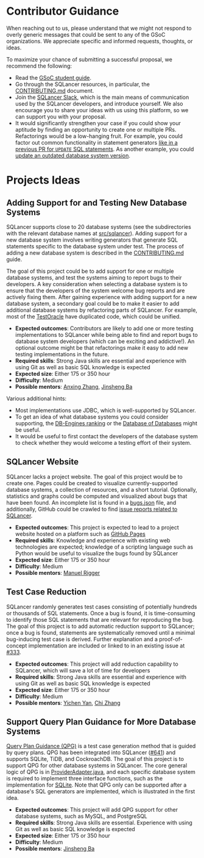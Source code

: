 # Contributor Guidance

When reaching out to us, please understand that we might not respond to overly generic messages that could be sent to any of the GSoC organizations. We appreciate specific and informed requests, thoughts, or ideas.

To maximize your chance of submitting a successful proposal, we recommend the following:
* Read the [GSoC student guide](https://google.github.io/gsocguides/student/).
* Go through the SQLancer resources, in particular, the [CONTRIBUTING.md](https://github.com/sqlancer/sqlancer/blob/master/CONTRIBUTING.md) document.
* Join the [SQLancer Slack](https://join.slack.com/t/sqlancer/shared_invite/zt-eozrcao4-ieG29w1LNaBDMF7OB_~ACg), which is the main means of communication used by the SQLancer developers, and introduce yourself. We also encourage you to share your ideas with us using this platform, so we can support you with your proposal.
* It would significantly strengthen your case if you could show your aptitude by finding an opportunity to create one or multiple PRs. Refactorings would be a low-hanging fruit. For example, you could factor out common functionality in statement generators [like in a previous PR for `UPDATE` SQL statements](https://github.com/sqlancer/sqlancer/pull/662). As another example, you could [update an outdated database system version](https://github.com/sqlancer/sqlancer#i-am-running-sqlancer-on-the-latest-version-of-a-supported-dbms-is-it-expected-that-sqlancer-prints-many-assertionerrors).

# Projects Ideas

## Adding Support for and Testing New Database Systems

SQLancer supports close to 20 database systems (see the subdirectories with the relevant database names at [src/sqlancer](https://github.com/sqlancer/sqlancer/tree/master/src/sqlancer)). Adding support for a new database system involves writing generators that generate SQL statements specific to the database system under test. The process of adding a new database system is described in the [CONTRIBUTING.md](https://github.com/sqlancer/sqlancer/blob/master/CONTRIBUTING.md#implementing-support-for-a-new-dbms) guide.

The goal of this project could be to add support for one or multiple database systems, and test the systems aiming to report bugs to their developers. A key consideration when selecting a database system is to ensure that the developers of the system welcome bug reports and are actively fixing them. After gaining experience with adding support for a new database system, a secondary goal could be to make it easier to add additional database systems by refactoring parts of SQLancer. For example, most of the [TestOracle](https://github.com/sqlancer/sqlancer/blob/9275f1ddd1d3bb33c1a10f07f41ecf9b552fdfbd/src/sqlancer/common/oracle/TestOracle.java) have duplicated code, which could be unified.

* **Expected outcomes**: Contributors are likely to add one or more testing implementations to SQLancer while being able to find and report bugs to database system developers (which can be exciting and addictive!). An optional outcome might be that refactorings make it easy to add new testing implementations in the future.
* **Required skills**: Strong Java skills are essential and experience with using Git as well as basic SQL knowledge is expected
* **Expected size**: Either 175 or 350 hour
* **Difficulty**: Medium
* **Possible mentors**: [Anxing Zhang](https://github.com/SuriZhang), [Jinsheng Ba](http://jinshengba.me/)

Various additional hints:

* Most implementations use JDBC, which is well-supported by SQLancer.
* To get an idea of what database systems you could consider supporting, the [DB-Engines ranking](https://db-engines.com/en/ranking/relational+dbms) or the [Database of Databases](https://dbdb.io/) might be useful.
* It would be useful to first contact the developers of the database system to check whether they would welcome a testing effort of their system.


## SQLancer Website

SQLancer lacks a project website. The goal of this project would be to create one. Pages could be created to visualize currently-supported database systems, a collection of resources, and a short tutorial. Optionally, statistics and graphs could be computed and visualized about bugs that have been found. An incomplete list is found in a [bugs.json](https://github.com/sqlancer/bugs/blob/master/bugs.json) file, and additionally, GitHub could be crawled to find [issue reports related to SQLancer](https://github.com/search?q=sqlancer).

* **Expected outcomes**: This project is expected to lead to a project website hosted on a platform such as [GitHub Pages](https://pages.github.com/)
* **Required skills**: Knowledge and experience with existing web technologies are expected; knowledge of a scripting language such as Python would be useful to visualize the bugs found by SQLancer
* **Expected size**: Either 175 or 350 hour
* **Difficulty**: Medium
* **Possible mentors**: [Manuel Rigger](https://github.com/mrigger)

## Test Case Reduction

SQLancer randomly generates test cases consisting of potentially hundreds or thousands of SQL statements. Once a bug is found, it is time-consuming to identify those SQL statements that are relevant for reproducing the bug. The goal of this project is to add automatic reduction support to SQLancer; once a bug is found, statements are systematically removed until a minimal bug-inducing test case is derived. Further explanation and a proof-of-concept implementation are included or linked to in an existing issue at [#333](https://github.com/sqlancer/sqlancer/issues/333).

* **Expected outcomes**: This project will add reduction capability to SQLancer, which will save a lot of time for developers
* **Required skills**: Strong Java skills are essential and experience with using Git as well as basic SQL knowledge is expected
* **Expected size**: Either 175 or 350 hour
* **Difficulty**: Medium
* **Possible mentors**: [Yichen Yan](https://www.linkedin.com/in/yichen-yan-222250102/), [Chi Zhang](https://ch1zhang.github.io/)


## Support Query Plan Guidance for More Database Systems

[Query Plan Guidance (QPG)](http://jinshengba.me/assets/pdf/qpg_icse23.pdf) is a test case generation method that is guided by query plans. QPG has been integrated into SQLancer ([#641](https://github.com/sqlancer/sqlancer/issues/641)) and supports SQLite, TiDB, and CockroachDB. The goal of this project is to support QPG for other database systems in SQLancer. The core general logic of QPG is in [ProviderAdapter.java](https://github.com/sqlancer/sqlancer/blob/9275f1ddd1d3bb33c1a10f07f41ecf9b552fdfbd/src/sqlancer/ProviderAdapter.java#L115-L259), and each specific database system is required to implement three interface functions, such as the implementation for [SQLite](https://github.com/sqlancer/sqlancer/blob/9275f1ddd1d3bb33c1a10f07f41ecf9b552fdfbd/src/sqlancer/sqlite3/SQLite3Provider.java#L307-L347). Note that QPG only can be supported after a database's SQL generators are implemented, which is illustrated in the first idea.

* **Expected outcomes**: This project will add QPG support for other database systems, such as MySQL, and PostgreSQL
* **Required skills**: Strong Java skills are essential. Experience with using Git as well as basic SQL knowledge is expected
* **Expected size**: Either 175 or 350 hour
* **Difficulty**: Medium
* **Possible mentors**: [Jinsheng Ba](http://jinshengba.me/)